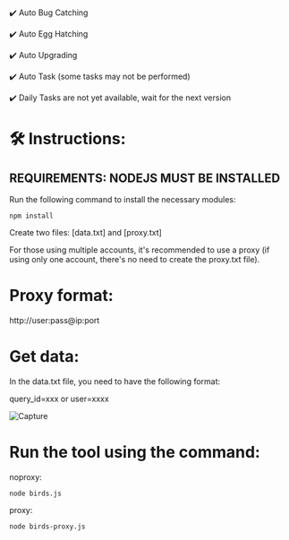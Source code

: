 ✔️ Auto Bug Catching

✔️ Auto Egg Hatching

✔️ Auto Upgrading

✔️ Auto Task (some tasks may not be performed)

✔️ Daily Tasks are not yet available, wait for the next version


# 🛠️ Instructions:

## REQUIREMENTS: NODEJS MUST BE INSTALLED

Run the following command to install the necessary modules:

`npm install`

Create two files: [data.txt] and [proxy.txt]

For those using multiple accounts, it's recommended to use a proxy (if using only one account, there's no need to create the proxy.txt file).

# Proxy format:

http://user:pass@ip:port

# Get data:

In the data.txt file, you need to have the following format:

query_id=xxx or user=xxxx

![Capture](https://github.com/user-attachments/assets/6db0b3ed-86fe-4cf7-b9c3-9dde4c0f2efb)


# Run the tool using the command:

noproxy:

`node birds.js`

proxy:

`node birds-proxy.js`

